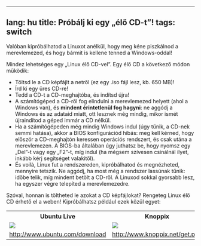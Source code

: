 
---
lang: hu
title: Próbálj ki egy „élő CD-t”!
tags: switch
---

Valóban kipróbálhatod a Linuxot anélkül, hogy meg kéne piszkálnod a merevlemezed,  és hogy bármit is kellene tenned a Windows-oddal!

Mindez lehetséges egy „Linux élő CD-vel”. Egy élő CD a következő módon működik:

<ul>

<li>Töltsd le a CD képfájlt a netről (ez egy .iso fájl lesz, kb. 650 MB)!</li>

<li>Írd ki egy üres CD-re!</li>

<li>Tedd a CD-t a CD-meghajtóba, és indítsd újra!</li>

<li>A számítógéped a CD-ről fog elindulni a merevlemezed helyett (ahol a Windows van), és <b>mindent érintetlenül fog hagyni</b>: ne aggódj a Windows és az adataid miatt, ott lesznek még mindig, mikor ismét újraindítod a géped immár a CD nélkül.</li>

<li>Ha a számítógépeden még mindig Windows indul (úgy tűnik, a CD-nek semmi hatása), akkor a BIOS konfigurációd hibás: meg kell kérned, hogy először a CD-meghajtón keressen operációs rendszert, és csak utána a merevlemezen. A BIOS-ba általában úgy juthatsz be, hogy nyomsz egy „Del”-t vagy egy „F2”-t, míg indul (ha mégsem szívesen csinálnál ilyet, inkább kérj segítséget valakitől).</li>

<li>És voilà, Linux fut a rendszereden, kipróbálhatod és megnézheted, mennyire tetszik. Ne aggódj, ha most még a rendszer lassúnak tűnik: időbe telik, míg mindent betölt a CD-ről. A Linuxod sokkal gyorsabb lesz, ha egyszer végre telepíted a merevlemezedre.</li>

</ul>

Szóval, honnan is töltheted le azokat a CD képfájlokat? Rengeteg Linux élő CD érhető el a weben! Kipróbálhatsz például ezek közül egyet:

<table cols="2">
<tr>
<th>Ubuntu Live</th>
<th>Knoppix</th>
</tr>

<tr>
<td><a href="Images/ubuntu.png"><img src="Images/ubuntu_thumbnail.png" /></a></td>
<td><a href="Images/knoppix.png"><img src="Images/knoppix_thumbnail.png" /></a></td>
</tr>

<tr>
<td><a 
href="http://www.ubuntu.com/download">http://www.ubuntu.com/download</a></td>
<td><a 
href="http://www.knoppix.net/get.php">http://www.knoppix.net/get.php</a></td>
</tr>

</table>

